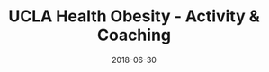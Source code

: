 ---
title: UCLA Health Obesity - Activity & Coaching
date: '2018-06-30'
area: inprogress
subdomain: Physical Activity
status: Active
authors:
  - authorimage: /images/uploads/croymans.jpg
    authorname: 'Daniel Croymans, MD, MBA, MS'
    authorrole: Principal Investigator
  - authorimage: /images/team/stephanie.jpg
    authorname: 'Stephanie Brown, BS'
    authorrole: Implementation Lead
summary: >-
  A multi-site, RCT that will evaluate the effectiveness of trained pre-med post-baccalaureate health coaches in chronic disease management. Our primary outcomes are changes in weight, physical activity, dietary choices, and patient engagement throughout the 16-week intervention. In our proof of concept (n=22), participants increased their physical activity by an average of 60 minutes per week, responded to 70% of messages, and lost 4.6% their bodyweight over 16 weeks.
results:
  - result:
features:
  - feature: Device integrations
  - feature: 2-way texting
  - feature: Social incentives
spotlight: false
pubs:
condition: Hypertension
intervention: Wearables & remote monitoring
outcome: Increased physical activity
dedicatedpage: false
label: Standard of Care 
image: /images/uploads/hsm.01.jpg
---
